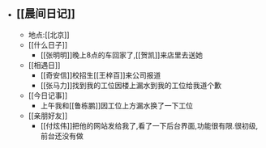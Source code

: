 - ## [[晨间日记]]
    - 地点:[[北京]]
    - [[什么日子]]
        - [[张明明]]晚上8点的车回家了,[[贺凯]]来店里去送她
    - [[相遇日]]
        - [[奇安信]]校招生[[王梓百]]来公司报道
        - [[张马力]]找到我的工位因楼上漏水到我的工位给我道个歉
    - [[今日记事]]
        - 上午我和[[鲁栋鹏]]因工位上方漏水换了一下工位
    - [[亲朋好友]]
        - [[付炫伟]]把他的网站发给我了,看了一下后台界面,功能很有限.很初级,前台还没有做
